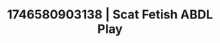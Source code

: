 ---
categories:
- Intimate reveal
- AI-generated
- Romantic kink
- Cosplay
- ASMR
- Curvy bodies
- Teasing look
- Hands in hair
image: /assets/images/1746580903138.jpg
layout: post
seo:
  description: Featured content with high-quality ABDL Play, Scat Fetish. HD images
    available.
  keywords: ABDL Play, Scat Fetish
  og_image: /assets/images/1746580903138.jpg
  schema_type: VisualArtwork
tags:
- ABDL Play
- Scat Fetish
- '#1746580903138'
title: 1746580903138 | Scat Fetish ABDL Play
---